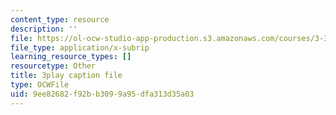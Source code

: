 ```yaml
---
content_type: resource
description: ''
file: https://ol-ocw-studio-app-production.s3.amazonaws.com/courses/3-320-atomistic-computer-modeling-of-materials-sma-5107-spring-2005/9ee82682f92bb3099a95dfa313d35a03_egK3Cih11J4.srt
file_type: application/x-subrip
learning_resource_types: []
resourcetype: Other
title: 3play caption file
type: OCWFile
uid: 9ee82682-f92b-b309-9a95-dfa313d35a03
---
```

